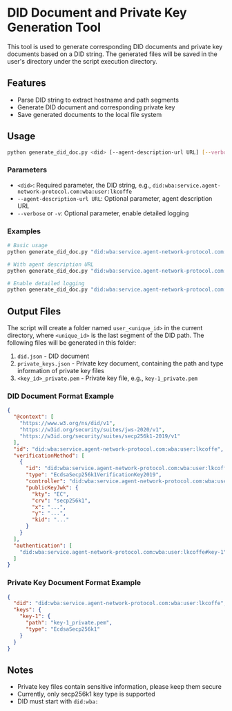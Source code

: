# DID Document and Private Key Generation Tool

This tool is used to generate corresponding DID documents and private key documents based on a DID string. The generated files will be saved in the user's directory under the script execution directory.

## Features

- Parse DID string to extract hostname and path segments
- Generate DID document and corresponding private key
- Save generated documents to the local file system

## Usage

```bash
python generate_did_doc.py <did> [--agent-description-url URL] [--verbose]
```

### Parameters

- `<did>`: Required parameter, the DID string, e.g., `did:wba:service.agent-network-protocol.com:wba:user:lkcoffe`
- `--agent-description-url URL`: Optional parameter, agent description URL
- `--verbose` or `-v`: Optional parameter, enable detailed logging

### Examples

```bash
# Basic usage
python generate_did_doc.py "did:wba:service.agent-network-protocol.com:wba:user:lkcoffe"

# With agent description URL
python generate_did_doc.py "did:wba:service.agent-network-protocol.com:wba:user:lkcoffe" --agent-description-url "https://example.com/agent.json"

# Enable detailed logging
python generate_did_doc.py "did:wba:service.agent-network-protocol.com:wba:user:lkcoffe" -v
```

## Output Files

The script will create a folder named `user_<unique_id>` in the current directory, where `<unique_id>` is the last segment of the DID path. The following files will be generated in this folder:

1. `did.json` - DID document
2. `private_keys.json` - Private key document, containing the path and type information of private key files
3. `<key_id>_private.pem` - Private key file, e.g., `key-1_private.pem`

### DID Document Format Example

```json
{
  "@context": [
    "https://www.w3.org/ns/did/v1",
    "https://w3id.org/security/suites/jws-2020/v1",
    "https://w3id.org/security/suites/secp256k1-2019/v1"
  ],
  "id": "did:wba:service.agent-network-protocol.com:wba:user:lkcoffe",
  "verificationMethod": [
    {
      "id": "did:wba:service.agent-network-protocol.com:wba:user:lkcoffe#key-1",
      "type": "EcdsaSecp256k1VerificationKey2019",
      "controller": "did:wba:service.agent-network-protocol.com:wba:user:lkcoffe",
      "publicKeyJwk": {
        "kty": "EC",
        "crv": "secp256k1",
        "x": "...",
        "y": "...",
        "kid": "..."
      }
    }
  ],
  "authentication": [
    "did:wba:service.agent-network-protocol.com:wba:user:lkcoffe#key-1"
  ]
}
```

### Private Key Document Format Example

```json
{
  "did": "did:wba:service.agent-network-protocol.com:wba:user:lkcoffe",
  "keys": {
    "key-1": {
      "path": "key-1_private.pem",
      "type": "EcdsaSecp256k1"
    }
  }
}
```

## Notes

- Private key files contain sensitive information, please keep them secure
- Currently, only secp256k1 key type is supported
- DID must start with `did:wba:`
